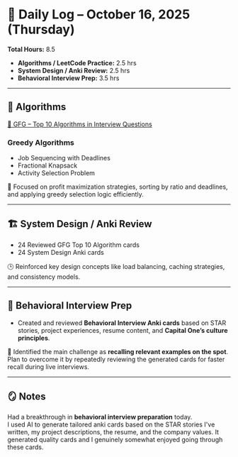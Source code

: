 # 📅 Daily Log – October 16, 2025 (Thursday)

**Total Hours:** 8.5  
- **Algorithms / LeetCode Practice:** 2.5 hrs  
- **System Design / Anki Review:** 2.5 hrs  
- **Behavioral Interview Prep:** 3.5 hrs  

---

## 🧮 Algorithms
[🔗 GFG – Top 10 Algorithms in Interview Questions](https://www.geeksforgeeks.org/dsa/top-10-algorithms-in-interview-questions/)

### Greedy Algorithms
- Job Sequencing with Deadlines  
- Fractional Knapsack  
- Activity Selection Problem  

🧩 Focused on profit maximization strategies, sorting by ratio and deadlines, and applying greedy selection logic efficiently.

---

## 🏗️ System Design / Anki Review
- 24 Reviewed GFG Top 10 Algorithm cards  
- 24 System Design Anki cards  

🕒 Reinforced key design concepts like load balancing, caching strategies, and consistency models.

---

## 💬 Behavioral Interview Prep
- Created and reviewed **Behavioral Interview Anki cards** based on STAR stories, project experiences, resume content, and **Capital One’s culture principles**.  

🎯 Identified the main challenge as **recalling relevant examples on the spot**. Plan to overcome it by repeatedly reviewing the generated cards for faster recall during live interviews.

---

## 🪞 Notes
Had a breakthrough in **behavioral interview preparation** today.  
I used AI to generate tailored anki cards based on the STAR stories I've written, my project descriptions, the resume, and the company values. It generated quality cards and I genuinely somewhat enjoyed going through these cards.